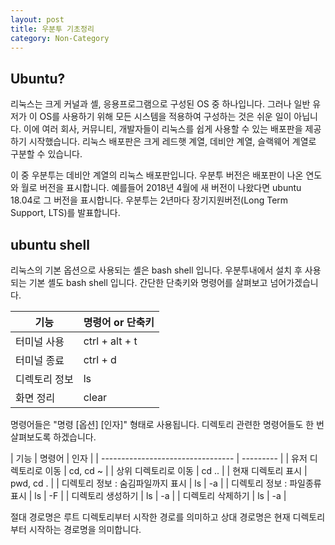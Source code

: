 ```yaml
---
layout: post
title: 우분투 기초정리
category: Non-Category
---
```


## Ubuntu?

리눅스는 크게 커널과 셸, 응용프로그램으로 구성된 OS 중 하나입니다.
그러나 일반 유저가 이 OS를 사용하기 위해 모든 시스템을 적용하여 구성하는 것은 쉬운 일이 아닙니다.
이에 여러 회사, 커뮤니티, 개발자들이 리눅스를 쉽게 사용할 수 있는 배포판을 제공하기 시작했습니다.
리눅스 배포판은 크게 레드햇 계열, 데비안 계열, 슬랙웨어 계열로 구분할 수 있습니다.

이 중 우분투는 데비안 계열의 리눅스 배포판입니다.
우분투 버전은 배포판이 나온 연도와 월로 버전을 표시합니다.
예를들어 2018년 4월에 새 버전이 나왔다면 ubuntu 18.04로 그 버전을 표시합니다.
우분투는 2년마다 장기지원버전(Long Term Support, LTS)를 발표합니다.

## ubuntu shell

리눅스의 기본 옵션으로 사용되는 셸은 bash shell 입니다.
우분투내에서 설치 후 사용되는 기본 셸도 bash shell 입니다.
간단한 단축키와 명령어를 살펴보고 넘어가겠습니다.

| 기능          | 명령어 or 단축키 |
| ------------- | ---------------- |
| 터미널 사용   | ctrl + alt + t   |
| 터미널 종료   | ctrl + d         |
| 디렉토리 정보 | ls               |
| 화면 정리     | clear            |

명령어들은 "명령 [옵션] [인자]" 형태로 사용됩니다. 
디렉토리 관련한 명령어들도 한 번 살펴보도록 하겠습니다.

| 기능                              | 명령어    | 인자 |
| --------------------------------- | --------- |
| 유저 디렉토리로 이동              | cd, cd ~  |
| 상위 디렉토리로 이동              | cd ..     |
| 현재 디렉토리 표시                | pwd, cd . |
| 디렉토리 정보 : 숨김파일까지 표시 | ls        | -a |
| 디렉토리 정보 : 파일종류 표시     | ls        | -F |
| 디렉토리 생성하기                 | ls        | -a |
| 디렉토리 삭제하기                 | ls        | -a |

절대 경로명은 루트 디렉토리부터 시작한 경로를 의미하고 상대 경로명은 현재 디렉토리부터 시작하는 경로명을 의미합니다.
